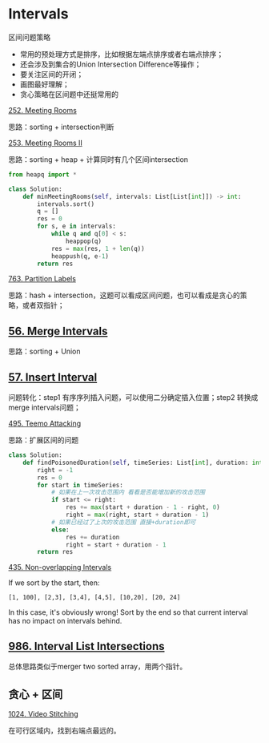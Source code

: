 # Intervals

区间问题策略
- 常用的预处理方式是排序，比如根据左端点排序或者右端点排序；
- 还会涉及到集合的Union Intersection Difference等操作；
- 要关注区间的开闭；
- 画图最好理解；
- 贪心策略在区间题中还挺常用的


[252. Meeting Rooms](https://leetcode.com/problems/meeting-rooms/)

思路：sorting + intersection判断

[253. Meeting Rooms II](https://leetcode.com/problems/meeting-rooms-ii/)

思路：sorting + heap + 计算同时有几个区间intersection

```python
from heapq import *

class Solution:
    def minMeetingRooms(self, intervals: List[List[int]]) -> int:
        intervals.sort()
        q = []
        res = 0
        for s, e in intervals:
            while q and q[0] < s:
                heappop(q)
            res = max(res, 1 + len(q))
            heappush(q, e-1)
        return res
```

[763. Partition Labels](https://leetcode.com/problems/partition-labels/)

思路：hash + intersection，这题可以看成区间问题，也可以看成是贪心的策略，或者双指针；

## [56. Merge Intervals](https://leetcode.com/problems/merge-intervals/)

思路：sorting + Union

## [57. Insert Interval](https://leetcode.com/problems/insert-interval/)

问题转化：step1 有序序列插入问题，可以使用二分确定插入位置；step2 转换成merge intervals问题；

[495. Teemo Attacking](https://leetcode.com/problems/teemo-attacking/)

思路：扩展区间的问题

```python
class Solution:
    def findPoisonedDuration(self, timeSeries: List[int], duration: int) -> int:
        right = -1
        res = 0
        for start in timeSeries:
            # 如果在上一次攻击范围内 看看是否能增加新的攻击范围
            if start <= right:
                res += max(start + duration - 1 - right, 0)
                right = max(right, start + duration - 1)
            # 如果已经过了上次的攻击范围 直接+duration即可
            else:
                res += duration
                right = start + duration - 1
        return res
```

[435. Non-overlapping Intervals](https://leetcode.com/problems/non-overlapping-intervals/)

If we sort by the start, then:
```
[1, 100], [2,3], [3,4], [4,5], [10,20], [20, 24]
```

In this case, it's obviously wrong! Sort by the end so that current interval has no impact on intervals behind.

## [986. Interval List Intersections](https://leetcode.com/problems/interval-list-intersections/)

总体思路类似于merger two sorted array，用两个指针。


## 贪心 + 区间

[1024. Video Stitching](https://leetcode.com/problems/video-stitching/)

在可行区域内，找到右端点最远的。
